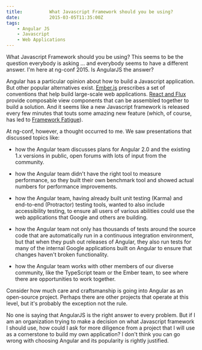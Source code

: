 ```yaml
---
title:          What Javascript Framework should you be using?
date:           2015-03-05T11:35:00Z
tags:
    - Angular JS
    - Javascript
    - Web Applications
---
```


What Javascript Framework should you be using? This seems to be the question everybody is asking ...
and everybody seems to have a different answer. I'm here at ng-conf 2015. Is AngularJS the answer?

Angular has a particular opinion about how to build a Javascript application. But other popular alternatives
exist. [Ember.js](http://emberjs.com/ "Ember.js") prescribes a set of conventions that help build
large-scale web applications. [React and Flux](http://facebook.github.io/flux/docs/overview.html) provide
composable view components that can be assembled together to build a solution. And it seems like a new
Javascript framework is released every few minutes that touts some amazing new feature (which, of course,
has led to [Framework Fatigue](http://www.allenpike.com/2015/javascript-framework-fatigue/)).

At ng-conf, however, a thought occurred to me. We saw presentations that discussed topics like:

* how the Angular team discusses plans for Angular 2.0 and the existing 1.x versions in public, open forums
with lots of input from the community.

* how the Angular team didn't have the right tool to measure performance, so they built their own benchmark tool
and showed actual numbers for performance improvements.

* how the Angular team, having already built unit testing (Karma) and end-to-end (Protractor) testing tools,
wanted to also include accessibility testing, to ensure all users of various abilities could use the web
applications that Google and others are building.

* how the Angular team not only has thousands of tests around the source code that are automatically run in
a continuous integration environment, but that when they push out releases of Angular, they also run tests for
many of the internal Google applications built on Angular to ensure that changes haven't broken functionality.

* how the Angular team works with other members of our diverse community, like the TypeScript team or the Ember
team, to see where there are opportunities to work together.

Consider how much care and craftsmanship is going into Angular as an open-source project. Perhaps there are
other projects that operate at this level, but it's probably the exception not the rule.

No one is saying that AngularJS is the right answer to every problem. But if I am an organization trying to
make a decision on what Javascript framework I should use, how could I ask for more diligence from a project
that I will use as a cornerstone to build my own application?  I don't think you can go wrong with choosing
Angular and its popularity is rightly justified.
